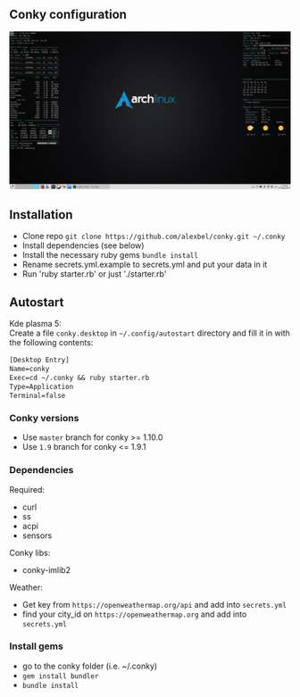 ## Conky configuration
<img src='1920x1080.jpg' width='900px'>

## Installation
- Clone repo `git clone https://github.com/alexbel/conky.git ~/.conky`
- Install dependencies (see below)
- Install the necessary ruby gems `bundle install`
- Rename secrets.yml.example to secrets.yml and put your data in it
- Run 'ruby starter.rb' or just './starter.rb'

## Autostart
Kde plasma 5:  
Create a file `conky.desktop` in `~/.config/autostart` directory and fill it in with the following contents:  
```
[Desktop Entry]
Name=conky
Exec=cd ~/.conky && ruby starter.rb
Type=Application
Terminal=false
```

### Conky versions
- Use `master` branch for conky >= 1.10.0
- Use `1.9` branch for conky <= 1.9.1

### Dependencies
Required:  
  - curl
  - ss
  - acpi
  - sensors

Conky libs:  
  - conky-imlib2

Weather:  
- Get key from `https://openweathermap.org/api` and add into `secrets.yml`
- find your city_id on `https://openweathermap.org` and add into `secrets.yml`

### Install gems
- go to the conky folder (i.e. ~/.conky)
- `gem install bundler`
- `bundle install`
